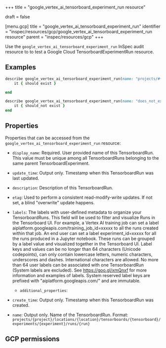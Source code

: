 +++
title = "google_vertex_ai_tensorboard_experiment_run resource"

draft = false


[menu.gcp]
title = "google_vertex_ai_tensorboard_experiment_run"
identifier = "inspec/resources/gcp/google_vertex_ai_tensorboard_experiment_run resource"
parent = "inspec/resources/gcp"
+++

Use the `google_vertex_ai_tensorboard_experiment_run` InSpec audit resource to to test a Google Cloud TensorboardExperimentRun resource.

## Examples

```ruby
describe google_vertex_ai_tensorboard_experiment_run(name: "projects/#{gcp_project_id}/locations/#{tensorboard_experiment_run['region']}/tensorboards/#{tensorboard_experiment_run['tensorboard']}/experiments/#{tensorboard_experiment_run['experiment']}/runs/#{tensorboard_experiment_run['run']}", region: ' value_region') do
	it { should exist }

end

describe google_vertex_ai_tensorboard_experiment_run(name: "does_not_exit", region: ' value_region') do
	it { should_not exist }
end
```

## Properties

Properties that can be accessed from the `google_vertex_ai_tensorboard_experiment_run` resource:


  * `display_name`: Required. User provided name of this TensorboardRun. This value must be unique among all TensorboardRuns belonging to the same parent TensorboardExperiment.

  * `update_time`: Output only. Timestamp when this TensorboardRun was last updated.

  * `description`: Description of this TensorboardRun.

  * `etag`: Used to perform a consistent read-modify-write updates. If not set, a blind "overwrite" update happens.

  * `labels`: The labels with user-defined metadata to organize your TensorboardRuns. This field will be used to filter and visualize Runs in the Tensorboard UI. For example, a Vertex AI training job can set a label aiplatform.googleapis.com/training_job_id=xxxxx to all the runs created within that job. An end user can set a label experiment_id=xxxxx for all the runs produced in a Jupyter notebook. These runs can be grouped by a label value and visualized together in the Tensorboard UI. Label keys and values can be no longer than 64 characters (Unicode codepoints), can only contain lowercase letters, numeric characters, underscores and dashes. International characters are allowed. No more than 64 user labels can be associated with one TensorboardRun (System labels are excluded). See https://goo.gl/xmQnxf for more information and examples of labels. System reserved label keys are prefixed with "aiplatform.googleapis.com/" and are immutable.

    * `additional_properties`: 

  * `create_time`: Output only. Timestamp when this TensorboardRun was created.

  * `name`: Output only. Name of the TensorboardRun. Format: `projects/{project}/locations/{location}/tensorboards/{tensorboard}/experiments/{experiment}/runs/{run}`


## GCP permissions
